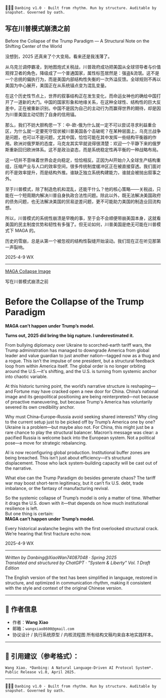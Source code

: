 
🧠📖🧱 `Danbing v1.0 · Built from rhythm. Run by structure. Auditable by snapshot. Governed by oath.`

## 写在川普模式崩溃之前
Before the Collapse of the Trump Paradigm
— A Structural Note on the Shifting Center of the World

没想到，2025 还真来了个大变局。看来还是我浅薄了。

从乌克兰调停霸凌，到地图炮式关税战，川普政府成功把美国从全球领导者与价值观捍卫者的角色，降级成了一个普通国家，属性标签居然是：强盗&流氓。这不是一个总统的偏执行为，而是美国内部结构性失衡的一次外溢反馈。全球规则不再以美国为中心展开，美国正在从系统锚点变为混乱变量。

在这个历史性节点上，世界的叙事结构正在发生变化，而命运女神也的确给中国打开了一道新的大门。中国的国家形象和地缘关系，在这种全球性、结构性的巨大反差中，正在被重新识别。中国不是因为自己的主动行为而赢得世界的期待，却是因为川普美国主动切割了自身的信用锚。

那么，我们不妨大胆构思一下：中-欧-俄为什么就一定不可以尝试寻求利益重合区，为什么就一定要死守现状被川普美国各个击破呢？在某种层面上，乌克兰战争是问题，也可以不是问题，尤其中国，恰恰可能在其中发挥一些结构平衡器的作用。欧洲对俄罗斯的态度，马克龙其实早就说得很清楚：欢迎一个平静下来的俄罗斯重新回归欧洲体系。这不是政治姿态，而是系统稳定性再平衡的一种战略布局。

这一切并不意味着世界会走向稳定，恰恰相反。正因为AI开始介入全球生产结构重组，压缩产业与人口的效率空间，很多传统制度缓冲区正在被直接穿透。我们面对的不是效率提升，而是结构外推。谁缺乏独立系统构建能力，谁就会被抛出叙事之外。

至于川普模式，除了制造危机和混乱，还能干什么？他的核心策略——关税战，只能在一个短周期内解决川普自身执政合法性问题。除此以外，既无法解决美国政府的债务问题，也无法解决美国的贸易逆差问题，更不可能助力美国的制造业回流构想。

所以，川普模式的系统性崩溃是早晚的事，至于会不会顺便带崩美国本身，这就看美国的民主制度优势和韧性有多强了。但无论如何，川普美国是绝无可能在川普模式下 MAGA 的。

历史的雪崩，总是从第一个被忽视的结构性裂缝开始滚动。我们现在正在听见那第一声裂响。

2025-4-9 WX

---

[MAGA Collapse Image](attachment:image)

写在川普模式崩溃之前
# Before the Collapse of the Trump Paradigm  
**MAGA can’t happen under Trump’s model.**

**Turns out, 2025 did bring the big rupture. I underestimated it.**

From bullying diplomacy over Ukraine to scorched-earth tariff wars, the Trump administration has managed to downgrade America from global leader and value guardian to just another nation—tagged now as a thug and a rogue. This isn’t the impulse of one president, but a structural feedback loop from within America itself. The global order is no longer orbiting around the U.S.—it's shifting, and the U.S. is turning from systemic anchor into chaotic variable.

At this historic turning point, the world’s narrative structure is reshaping—and Fortune may have cracked open a new door for China. China’s national image and its geopolitical positioning are being reinterpreted—not because of proactive maneuvering, but because Trump's America has voluntarily severed its own credibility anchor.

Why must China–Europe–Russia avoid seeking shared interests? Why cling to the current setup just to be picked off by Trump’s America one by one? Ukraine is a problem—but maybe also not. For China, this might just be a rare chance to play the structural balancer. Macron’s message was clear: a pacified Russia is welcome back into the European system. Not a political pose—a move for strategic rebalancing.

AI is now reconfiguring global production. Institutional buffer zones are being breached. This isn’t just about efficiency—it’s structural displacement. Those who lack system-building capacity will be cast out of the narrative.

What else can the Trump Paradigm do besides generate chaos? The tariff war may boost short-term legitimacy, but it can’t fix U.S. debt, trade imbalance, or the fantasy of manufacturing revival.

So the systemic collapse of Trump’s model is only a matter of time. Whether it drags the U.S. down with it—that depends on how much institutional resilience is left.  
But one thing is certain:  
**MAGA can’t happen under Trump’s model.**

Every historical avalanche begins with the first overlooked structural crack.  
We’re hearing that first fracture echo now.

2025-4-9 WX

---

*Written by Danbing@XiaoWan74087048 · Spring 2025  
Translated and structured by ChatGPT · "System & Liberty" Vol. 1 Draft Edition*

The English version of the text has been simplified in language, restored in structure, and optimized in communication rhythm, making it consistent with the style and context of the original Chinese version.

---

## 📮 作者信息

- 作者：**Wang Xiao**  
- 邮箱：`wangxiao8600@gmail.com`  
- 协议设计 / 执行系统原型 / 内核流程图 所有结构文稿均来自本地实践样本。

---

## 📝 引用建议（参考格式）：
    Wang Xiao. *Danbing: A Natural Language-Driven AI Protocol System*. Public Release v1.0, April 2025.

---

🧠📖🧱 `Danbing v1.0 · Built from rhythm. Run by structure. Auditable by snapshot. Governed by oath.`
